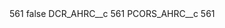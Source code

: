 <?xml version="1.0" encoding="UTF-8"?>
<CustomMetadata xmlns="http://soap.sforce.com/2006/04/metadata" xmlns:xsi="http://www.w3.org/2001/XMLSchema-instance" xmlns:xsd="http://www.w3.org/2001/XMLSchema">
    <label>561</label>
    <protected>false</protected>
    <values>
        <field>DCR_AHRC__c</field>
        <value xsi:type="xsd:string">561</value>
    </values>
    <values>
        <field>PCORS_AHRC__c</field>
        <value xsi:type="xsd:string">561</value>
    </values>
</CustomMetadata>
